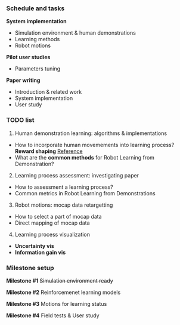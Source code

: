 ### Schedule and tasks
**System implementation**
* Simulation environment & human demonstrations
* Learning methods
* Robot motions

**Pilot user studies**
* Parameters tuning

**Paper writing**
* Introduction & related work
* System implementation
* User study

### TODO list
1. Human demonstration learning: algorithms & implementations
* How to incorporate human movemements into learning process? **Reward shaping** [Reference](https://ijcai.org/Proceedings/15/Papers/472.pdf)
* What are the **common methods** for Robot Learning from Demonstration? 

2. Learning process assessment: investigating paper
* How to assessment a learning process?
* Common metrics in Robot Learning from Demonstrations

3. Robot motions: mocap data retargetting
* How to select a part of mocap data
* Direct mapping of mocap data

4. Learning process visualization
* **Uncertainty vis**
* **Information gain vis**

### Milestone setup

**Milestone #1**
~~Simulation environment ready~~

**Milestone #2**
Reinforcemenet learning models

**Milestone #3**
Motions for learning status

**Milestone #4**
Field tests & User study
